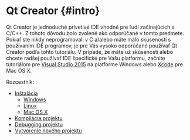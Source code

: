 # Qt Creator {#intro}

Qt Creator je jednoduché prívetivé IDE vhodné pre ľudí začínajúcich s C/C++. Z tohoto dôvodu bolo zvolené ako odporúčané v tomto predmete. Pokiaľ ste nikdy neprogramovali v C a/alebo máte málo skúseností s používaním IDE programov, je pre Vás vysoko odporúčané používať Qt Creator podľa tohto tutoriálu. V prípade, že máte už skúsenosti alebo chcete radšej používať IDE špecifické pre Vašu platformu, začnite tutoriálom pre [Visual Studio 2015](../visual-studio-2015/README.md) na platforme Windows alebo [Xcode](../xcode/README.md) pre Mac OS X.

Rozcestník:

* [Inštalácia](../qt-creator/installation.md)
  * [Windows](../qt-creator/installation-windows.md)
  * [Linux](../qt-creator/installation-linux.md)
  * [Mac OS X](../qt-creator/installation-macosx.md)
* [Kompilácia projektu](../qt-creator/compilation.md)
* [Debugging projektu](../qt-creator/debug.md)
* [Vytvorenie nového projektu](../qt-creator/create.md)



